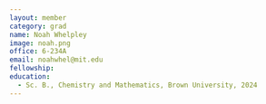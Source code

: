 ```yaml
---
layout: member
category: grad 
name: Noah Whelpley
image: noah.png
office: 6-234A
email: noahwhel@mit.edu
fellowship:
education:
  - Sc. B., Chemistry and Mathematics, Brown University, 2024
---
```

